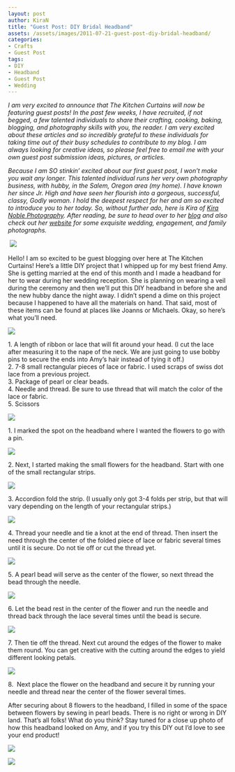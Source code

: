 ```yaml
---
layout: post
author: KiraN
title: "Guest Post: DIY Bridal Headband"
assets: /assets/images/2011-07-21-guest-post-diy-bridal-headband/
categories: 
- Crafts
- Guest Post
tags: 
- DIY
- Headband
- Guest Post
- Wedding
---
```


_I am very excited to announce that The Kitchen Curtains will now be featuring guest posts! In the past few weeks, I have recruited, if not begged, a few talented individuals to share their crafting, cooking, baking, blogging, and photography skills with you, the reader. I am very excited about these articles and so incredibly grateful to these individuals for taking time out of their busy schedules to contribute to my blog. I am always looking for creative ideas, so please feel free to email me with your own guest post submission ideas, pictures, or articles._

_Because I am SO stinkin’ excited about our first guest post, I won’t make you wait any longer. This talented individual runs her very own photography business, with hubby, in the Salem, Oregon area (my home). I have known her since Jr. High and have seen her flourish into a gorgeous, successful, classy, Godly woman. I hold the deepest respect for her and am so excited to introduce you to her today. So, without further ado, here is Kira of [Kira Noble Photography](http://www.kiranoblephotographyblog.com/). After reading, be sure to head over to her [blog](http://www.kiranoblephotographyblog.com/) and also check out her [website](http://www.kiranoblephotography.com/) for some exquisite wedding, engagement, and family photographs._

 ![](jekyll_uploads/2011/07/bridalheadbandheader1.jpg)

Hello! I am so excited to be guest blogging over here at The Kitchen Curtains! Here’s a little DIY project that I whipped up for my best friend Amy. She is getting married at the end of this month and I made a headband for her to wear during her wedding reception. She is planning on wearing a veil during the ceremony and then we’ll put this DIY headband in before she and the new hubby dance the night away. I didn’t spend a dime on this project because I happened to have all the materials on hand. That said, most of these items can be found at places like Joanns or Michaels. Okay, so here’s what you’ll need.

![](jekyll_uploads/2011/07/headbandwhatyouneed.jpg)

1\. A length of ribbon or lace that will fit around your head. (I cut the lace after measuring it to the nape of the neck. We are just going to use bobby pins to secure the ends into Amy’s hair instead of tying it off.)  
2\. 7-8 small rectangular pieces of lace or fabric. I used scraps of swiss dot lace from a previous project.  
3\. Package of pearl or clear beads.  
4\. Needle and thread. Be sure to use thread that will match the color of the lace or fabric.  
5\. Scissors

![](jekyll_uploads/2011/07/headband1-1.jpg)

1\. I marked the spot on the headband where I wanted the flowers to go with a pin.

![](jekyll_uploads/2011/07/headband2.jpg)

2\. Next, I started making the small flowers for the headband. Start with one of the small rectangular strips.

![](jekyll_uploads/2011/07/headband3.jpg)

3\. Accordion fold the strip. (I usually only got 3-4 folds per strip, but that will vary depending on the length of your rectangular strips.)

![](jekyll_uploads/2011/07/headband4.jpg)

4\. Thread your needle and tie a knot at the end of thread. Then insert the need through the center of the folded piece of lace or fabric several times until it is secure. Do not tie off or cut the thread yet.

![](jekyll_uploads/2011/07/headband5.jpg)

5\. A pearl bead will serve as the center of the flower, so next thread the bead through the needle.

![](jekyll_uploads/2011/07/headband6.jpg)

6\. Let the bead rest in the center of the flower and run the needle and thread back through the lace several times until the bead is secure.

![](jekyll_uploads/2011/07/headband7.jpg)

7\. Then tie off the thread. Next cut around the edges of the flower to make them round. You can get creative with the cutting around the edges to yield different looking petals.

![](jekyll_uploads/2011/07/headband8.jpg)

8\.  Next place the flower on the headband and secure it by running your needle and thread near the center of the flower several times.

After securing about 8 flowers to the headband, I filled in some of the space between flowers by sewing in pearl beads. There is no right or wrong in DIY land. That’s all folks! What do you think? Stay tuned for a close up photo of how this headband looked on Amy, and if you try this DIY out I’d love to see your end product!

![](jekyll_uploads/2011/07/headbandphoto.jpg)

![](jekyll_uploads/2011/07/headbandphoto2.jpg)